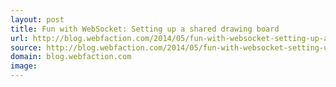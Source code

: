 ```yaml
---
layout: post
title: Fun with WebSocket: Setting up a shared drawing board
url: http://blog.webfaction.com/2014/05/fun-with-websocket-setting-up-a-shared-drawing-board/
source: http://blog.webfaction.com/2014/05/fun-with-websocket-setting-up-a-shared-drawing-board/
domain: blog.webfaction.com
image: 
---
```


